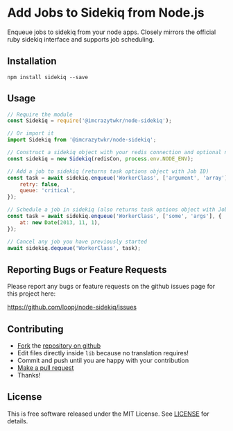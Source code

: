 Add Jobs to Sidekiq from Node.js
================================

Enqueue jobs to sidekiq from your node apps. Closely mirrors the official 
ruby sidekiq interface and supports job scheduling.


Installation
------------

```shell
npm install sidekiq --save
```


Usage
-----

```javascript
// Require the module
const Sidekiq = require('@imcrazytwkr/node-sidekiq');

// Or import it
import Sidekiq from '@imcrazytwkr/node-sidekiq';

// Construct a sidekiq object with your redis connection and optional namespace
const sidekiq = new Sidekiq(redisCon, process.env.NODE_ENV);

// Add a job to sidekiq (returns task options object with Job ID)
const task = await sidekiq.enqueue('WorkerClass', ['argument', 'array'], {
    retry: false,
    queue: 'critical',
});

// Schedule a job in sidekiq (also returns task options object with Job ID)
const task = await sidekiq.enqueue('WorkerClass', ['some', 'args'], {
    at: new Date(2013, 11, 1),
});

// Cancel any job you have previously started
await sidekiq.dequeue('WorkerClass', task);
```


Reporting Bugs or Feature Requests
----------------------------------

Please report any bugs or feature requests on the github issues page for this
project here:

<https://github.com/loopj/node-sidekiq/issues>


Contributing
------------

-   [Fork](https://help.github.com/articles/fork-a-repo) the [repository on github](https://github.com/imcrazytwkr/node-sidekiq)
-   Edit files directly inside `lib` because no translation requires!
-   Commit and push until you are happy with your contribution
-   [Make a pull request](https://help.github.com/articles/using-pull-requests)
-   Thanks!


License
-------

This is free software released under the MIT License.
See [LICENSE](https://github.com/imcrazytwkr/node-sidekiq/blob/master/LICENSE) for details.

